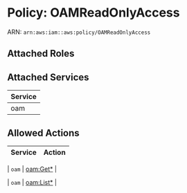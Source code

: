 # Policy: OAMReadOnlyAccess

ARN: `arn:aws:iam::aws:policy/OAMReadOnlyAccess`

## Attached Roles

## Attached Services

| Service |
|---------|
| oam |

## Allowed Actions

| Service | Action |
|:-------:|--------|

| `oam` | [oam:Get*](../actions.md#oam:getall) |

| `oam` | [oam:List*](../actions.md#oam:listall) |
